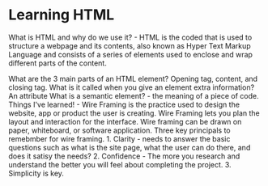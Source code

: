# Learning HTML

What is HTML and why do we use it?
    - HTML is the coded that is used to structure a webpage and its contents, also known as Hyper Text Markup Language and consists of a series of elements used to enclose and wrap different parts of the content.

What are the 3 main parts of an HTML element?
    Opening tag, content, and closing tag.
What is it called when you give an element extra information?
    An attribute
What is a semantic element?
     - the meaning of a piece of code.
Things I've learned!
    - Wire Framing is the practice used to design the website, app or product the user is creating. Wire Framing lets you plan the layout and interaction for the interface.
    Wire framing can be drawn on paper, whiteboard, or software application.
    Three key principals to remebmber for wire framing.
    1. Clarity - needs to answer the basic questions such as what is the site page, what the user can do there, and does it satisy the needs?
    2. Confidence - The more you research and understand the better you will feel about completing the project.
    3. Simplicity is key.
